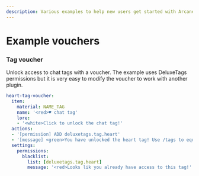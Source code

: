 ```yaml
---
description: Various examples to help new users get started with Arcane Vouchers
---
```


# Example vouchers

### Tag voucher

Unlock access to chat tags with a voucher. The example uses DeluxeTags permissions but it is very easy to modify the voucher to work with another plugin.

```yaml
heart-tag-voucher:
  item:
    material: NAME_TAG
    name: '<red>♥ chat tag'
    lore:
    - '<white>Click to unlock the chat tag!'
  actions:
  - '[permission] ADD deluxetags.tag.heart'
  - '[message] <green>You have unlocked the heart tag! Use /tags to equip it'
  settings:
    permissions:
      blacklist:
        list: [deluxetags.tag.heart]
        message: '<red>Looks lik you already have access to this tag!'
  
```
